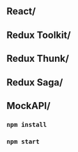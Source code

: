 ## React/
## Redux Toolkit/
## Redux Thunk/
## Redux Saga/
## MockAPI/



### `npm install`
### `npm start`


